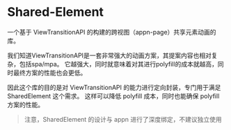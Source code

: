# Shared-Element

一个基于 ViewTransitionAPI 的构建的跨视图（appn-page）共享元素动画的库。

我们知道ViewTransitionAPI是一套非常强大的动画方案，其提案内容也相对复杂，包括spa/mpa。
它越强大，同时就意味着对其进行polyfill的成本就越高，同时最终方案的性能也会更低。

因此这个库的目的是对 ViewTransitionAPI 的能力进行定向封装，专门用于满足 SharedElement 这个需求。
这样可以降低 polyfill 成本，同时也能确保 polyfill 方案的性能。

> 注意，SharedElement 的设计与 appn 进行了深度绑定，不建议独立使用
